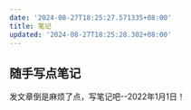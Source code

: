 ```yaml
---
date: '2024-08-27T18:25:27.571335+08:00'
title: 笔记
updated: '2024-08-27T18:25:28.302+08:00'
---
```

## 随手写点笔记

发文章倒是麻烦了点，写笔记吧--2022年1月1日！
